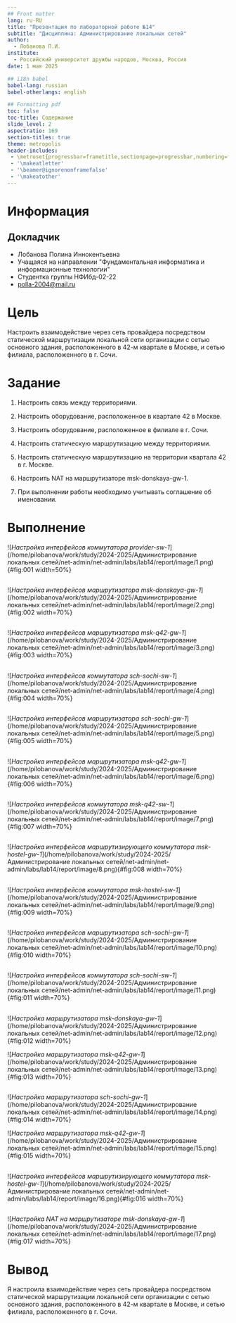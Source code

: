 ```yaml
---
## Front matter
lang: ru-RU
title: "Презентация по лабораторной работе №14"
subtitle: "Дисциплина: Администрирование локальных сетей"
author:
  - Лобанова П.И.
institute:
  - Российский университет дружбы народов, Москва, Россия
date: 1 мая 2025

## i18n babel
babel-lang: russian
babel-otherlangs: english

## Formatting pdf
toc: false
toc-title: Содержание
slide_level: 2
aspectratio: 169
section-titles: true
theme: metropolis
header-includes:
 - \metroset{progressbar=frametitle,sectionpage=progressbar,numbering=fraction}
 - '\makeatletter'
 - '\beamer@ignorenonframefalse'
 - '\makeatother'
---
```


# Информация

## Докладчик


  * Лобанова Полина Иннокентьевна
  * Учащаяся на направлении "Фундаментальная информатика и информационные технологии"
  * Студентка группы НФИбд-02-22
  * [polla-2004@mail.ru](polla-2004@mail.ru)
  

# Цель

Настроить взаимодействие через сеть провайдера посредством статической маршрутизации локальной сети организации с сетью основного здания, расположенного в 42-м квартале в Москве, и сетью филиала, расположенного в г. Сочи.

# Задание

1. Настроить связь между территориями.

2. Настроить оборудование, расположенное в квартале 42 в Москве.

3. Настроить оборудование, расположенное в филиале в г. Сочи.

4. Настроить статическую маршрутизацию между территориями.

5. Настроить статическую маршрутизацию на территории квартала 42 в г. Москве.

6. Настроить NAT на маршрутизаторе msk-donskaya-gw-1.

7. При выполнении работы необходимо учитывать соглашение об именовании.


# Выполнение

![*Настройка интерфейсов коммутатора provider-sw-1*](/home/pilobanova/work/study/2024-2025/Администрирование локальных сетей/net-admin/net-admin/labs/lab14/report/image/1.png){#fig:001 width=50%}

## 

![*Настройка интерфейсов маршрутизатора msk-donskaya-gw-1*](/home/pilobanova/work/study/2024-2025/Администрирование локальных сетей/net-admin/net-admin/labs/lab14/report/image/2.png){#fig:002 width=70%}


## 

![*Настройка интерфейсов маршрутизатора msk-q42-gw-1*](/home/pilobanova/work/study/2024-2025/Администрирование локальных сетей/net-admin/net-admin/labs/lab14/report/image/3.png){#fig:003 width=70%}

## 

![*Настройка интерфейсов коммутатора sch-sochi-sw-1*](/home/pilobanova/work/study/2024-2025/Администрирование локальных сетей/net-admin/net-admin/labs/lab14/report/image/4.png){#fig:004 width=70%}

##

![*Настройка интерфейсов маршрутизатора sch-sochi-gw-1*](/home/pilobanova/work/study/2024-2025/Администрирование локальных сетей/net-admin/net-admin/labs/lab14/report/image/5.png){#fig:005 width=70%}

## 

![*Настройка интерфейсов маршрутизатора msk-q42-gw-1*](/home/pilobanova/work/study/2024-2025/Администрирование локальных сетей/net-admin/net-admin/labs/lab14/report/image/6.png){#fig:006 width=70%}

## 

![*Настройка интерфейсов коммутатора msk-q42-sw-1*](/home/pilobanova/work/study/2024-2025/Администрирование локальных сетей/net-admin/net-admin/labs/lab14/report/image/7.png){#fig:007 width=70%}

## 

![*Настройка интерфейсов маршрутизирующего коммутатора msk-hostel-gw-1*](/home/pilobanova/work/study/2024-2025/Администрирование локальных сетей/net-admin/net-admin/labs/lab14/report/image/8.png){#fig:008 width=70%}

##

![*Настройка интерфейсов коммутатора msk-hostel-sw-1*](/home/pilobanova/work/study/2024-2025/Администрирование локальных сетей/net-admin/net-admin/labs/lab14/report/image/9.png){#fig:009 width=70%}

## 

![*Настройка интерфейсов маршрутизатора sch-sochi-gw-1*](/home/pilobanova/work/study/2024-2025/Администрирование локальных сетей/net-admin/net-admin/labs/lab14/report/image/10.png){#fig:010 width=70%}

## 

![*Настройка интерфейсов коммутатора sch-sochi-sw-1*](/home/pilobanova/work/study/2024-2025/Администрирование локальных сетей/net-admin/net-admin/labs/lab14/report/image/11.png){#fig:011 width=70%}

## 

![*Настройка маршрутизатора msk-donskaya-gw-1*](/home/pilobanova/work/study/2024-2025/Администрирование локальных сетей/net-admin/net-admin/labs/lab14/report/image/12.png){#fig:012 width=70%}

![*Настройка маршрутизатора msk-q42-gw-1*](/home/pilobanova/work/study/2024-2025/Администрирование локальных сетей/net-admin/net-admin/labs/lab14/report/image/13.png){#fig:013 width=70%}

## 

![*Настройка маршрутизатора sch-sochi-gw-1*](/home/pilobanova/work/study/2024-2025/Администрирование локальных сетей/net-admin/net-admin/labs/lab14/report/image/14.png){#fig:014 width=70%}

![*Настройка маршрутизатора msk-q42-gw-1*](/home/pilobanova/work/study/2024-2025/Администрирование локальных сетей/net-admin/net-admin/labs/lab14/report/image/15.png){#fig:015 width=70%}

## 

![*Настройка интерфейсов маршрутизирующего коммутатора msk-hostel-gw-1*](/home/pilobanova/work/study/2024-2025/Администрирование локальных сетей/net-admin/net-admin/labs/lab14/report/image/16.png){#fig:016 width=70%}

## 

![*Настройка NAT на маршрутизаторе msk-donskaya-gw-1*](/home/pilobanova/work/study/2024-2025/Администрирование локальных сетей/net-admin/net-admin/labs/lab14/report/image/17.png){#fig:017 width=70%}

# Вывод

Я настроила взаимодействие через сеть провайдера посредством статической маршрутизации локальной сети организации с сетью основного здания, расположенного в 42-м квартале в Москве, и сетью филиала, расположенного в г. Сочи.

